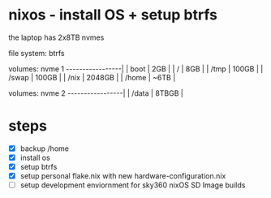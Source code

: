 # nixos - install OS + setup btrfs

the laptop has 2x8TB nvmes

file system: btrfs

volumes: nvme 1
-----------------|
| boot	| 2GB    |
| / 		| 8GB    |
| /tmp  | 100GB  |
| /swap	| 100GB  |
| /nix  | 2048GB |
| /home	| ~6TB   |

volumes: nvme 2
-----------------|
| /data	| 8TBGB  |


# steps

- [x] backup /home 
- [x] install os
- [x] setup btrfs
- [x] setup personal flake.nix with new hardware-configuration.nix
- [ ] setup development enviornment for sky360 nixOS SD Image builds 